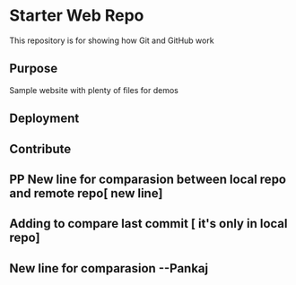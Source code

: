 # Starter Web Repo

This repository is for showing how Git and GitHub work

## Purpose

Sample website with plenty of files for demos

## Deployment
## Contribute
## PP New line for comparasion between local repo and remote repo[ new line]
## Adding to compare last commit [ it's only in local repo]
## New line for comparasion --Pankaj